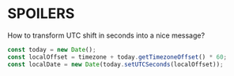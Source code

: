 # SPOILERS

How to transform UTC shift in seconds into a nice message?

```js
const today = new Date();
const localOffset = timezone + today.getTimezoneOffset() * 60;
const localDate = new Date(today.setUTCSeconds(localOffset));
```

